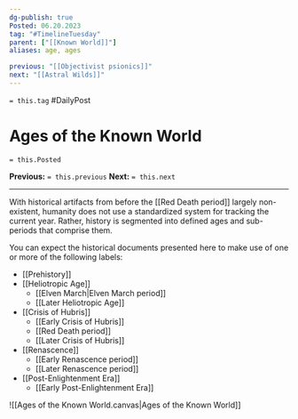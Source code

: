 ```yaml
---
dg-publish: true
Posted: 06.20.2023
tag: "#TimelineTuesday"
parent: ["[[Known World]]"]
aliases: age, ages

previous: "[[Objectivist psionics]]"
next: "[[Astral Wilds]]"
---
```

`= this.tag` #DailyPost 
# Ages of the Known World
`= this.Posted`

**Previous:** `= this.previous`
**Next:** `= this.next`

---

With historical artifacts from before the [[Red Death period]] largely non-existent, humanity does not use a standardized system for tracking the current year. Rather, history is segmented into defined ages and sub-periods that comprise them.

You can expect the historical documents presented here to make use of one or more of the following labels:

- [[Prehistory]]
- [[Heliotropic Age]]
	- [[Elven March|Elven March period]]
	- [[Later Heliotropic Age]]
- [[Crisis of Hubris]]
	- [[Early Crisis of Hubris]]
	- [[Red Death period]]
	- [[Later Crisis of Hubris]]
- [[Renascence]]
	- [[Early Renascence period]]
	- [[Later Renascence period]]
- [[Post-Enlightenment Era]]
	- [[Early Post-Enlightenment Era]]

![[Ages of the Known World.canvas|Ages of the Known World]]